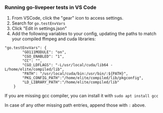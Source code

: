 ### Running go-livepeer tests in VS Code
1. From VSCode, click the "gear" icon to access settings.
2. Search for `go.testEnvVars`
3. Click "Edit in settings.json"
4. Add the following variables to your config, updating the paths to match your compiled ffmpeg and cuda libraries:

```
"go.testEnvVars": {
        "GO111MODULE": "on",
        "CGO_ENABLED": "1",
        "CC": "",
        "CGO_LDFLAGS": "-L/usr/local/cuda/lib64 -L/home/elite/compiled/lib",
        "PATH": "/usr/local/cuda/bin:/usr/bin/:${PATH}", 
        "PKG_CONFIG_PATH":"/home/elite/compiled/lib/pkgconfig", 
        "LD_LIBRARY_PATH":"/home/elite/compiled/lib"
    }
```
If you are missing gcc compiler, you can install it with 
`sudo apt install gcc`

In case of any other missing path entries, append those with `:` above.
